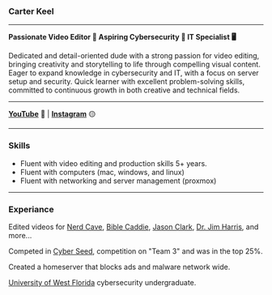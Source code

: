 ### **Carter Keel**
___

**Passionate Video Editor 🎥 Aspiring Cybersecurity 🔐 IT Specialist 🖥️**

Dedicated and detail-oriented dude with a strong passion for video editing, bringing creativity and storytelling to life through compelling visual content. 
Eager to expand knowledge in cybersecurity and IT, with a focus on server setup and security. 
Quick learner with excellent problem-solving skills, committed to continuous growth in both creative and technical fields.
___

  **[YouTube](https://www.youtube.com/@RandomButCool)** 🔴 |  **[Instagram](https://www.instagram.com/carterbkeel/)** 🟡
___

### **Skills**
- Fluent with video editing and production skills 5+ years.
- Fluent with computers (mac, windows, and linux)
- Fluent with networking and server management (proxmox)
___

### **Experiance**
Edited videos for [Nerd Cave](https://www.youtube.com/@Nerdcavenetwork}), [Bible Caddie](https://www.youtube.com/@BibleCaddie), [Jason Clark](https://www.youtube.com/@JasonClarkIS-youtube), [Dr. Jim Harris](https://www.youtube.com/@DrJimHarris), and more...

Competed in [Cyber Seed](https://cyberskyline.com/events/cyberseed/leaderboard), competition on "Team 3" and was in the top 25%.

Created a homeserver that blocks ads and malware network wide.

[University of West Florida](uwf.edu) cybersecurity undergraduate.



